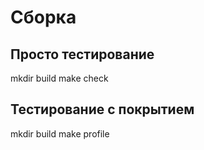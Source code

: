 # Сборка
## Просто тестирование
mkdir build
make check
## Тестирование с покрытием
mkdir build
make profile
